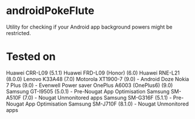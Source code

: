 # androidPokeFlute
Utility for checking if your Android app background powers might be restricted.

# Tested on
Huawei CRR-L09 (5.1.1)
Huawei FRD-L09 (Honor) (6.0)
Huawei RNE-L21 (8.0.0)
Lenovo K33A48 (7.0)
Motorola XT1900-7 (9.0) - Android Doze
Nokia 7 Plus (9.0) - Evenwell Power saver
OnePlus A6003 (OnePlus6) (9.0)
Samsung GT-I9505 (5.0.1) - Pre-Nougat App Optimisation
Samsung SM-A510F (7.0) - Nougat Unmonitored apps
Samsung SM-G316F (5.1.1) - Pre-Nougat App Optimisation
Samsung SM-J710F (8.1.0) - Nougat Unmonitored apps
